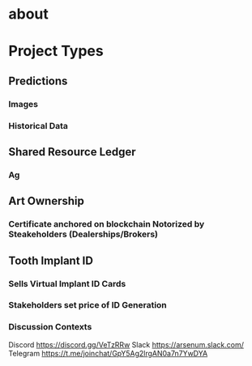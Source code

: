 # about

# Project Types
## Predictions
### Images
### Historical Data

## Shared Resource Ledger
### Ag

## Art Ownership
### Certificate anchored on blockchain Notorized by Steakeholders (Dealerships/Brokers)

## Tooth Implant ID
### Sells Virtual Implant ID Cards
### Stakeholders set price of ID Generation


### Discussion Contexts
Discord https://discord.gg/VeTzRRw
Slack https://arsenum.slack.com/
Telegram https://t.me/joinchat/GpY5Ag2lrgAN0a7n7YwDYA
